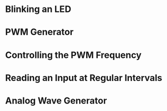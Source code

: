 # Blinking an LED

# PWM Generator

# Controlling the PWM Frequency

# Reading an Input at Regular Intervals

# Analog Wave Generator
